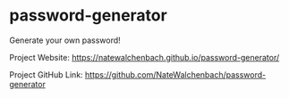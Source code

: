 # password-generator
Generate your own password!


Project Website: https://natewalchenbach.github.io/password-generator/

Project GitHub Link: https://github.com/NateWalchenbach/password-generator
